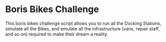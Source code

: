 
# Boris Bikes Challenge

This boris bikes challenge script allows you to run all the Docking Stations, simulate all the Bikes, and emulate all the infrastructure (vans, repair staff, and so on) required to make their dream a reality.
